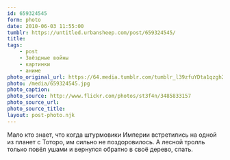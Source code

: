 ```yaml
---
id: 659324545
form: photo
date: 2010-06-03 11:55:00
tumblr: https://untitled.urbansheep.com/post/659324545/
title:
tags:
    - post
    - Звёздные войны
    - картинки
    - аниме
photo_original_url: https://64.media.tumblr.com/tumblr_l39zfuYDta1qzgh25o1_500.jpg
photo: /media/659324545.jpg
photo_caption: 
photo_source: http://www.flickr.com/photos/st3f4n/3485833157
photo_source_url:
photo_source_title:
layout: post-photo.njk
---
```


<p>Мало кто знает, что когда штурмовики Империи встретились на одной из планет с Тоторо, им сильно не поздоровилось. А лесной тролль только повёл ушами и вернулся обратно в своё дерево, спать.</p>
